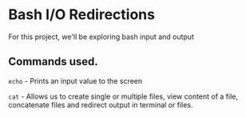 # Bash I/O Redirections

For this project, we'll be exploring bash input and output

## Commands used.

`echo` - Prints an input value to the screen

`cat` - Allows us to create single or multiple files, view content of a file, concatenate files and redirect output in terminal or files.

